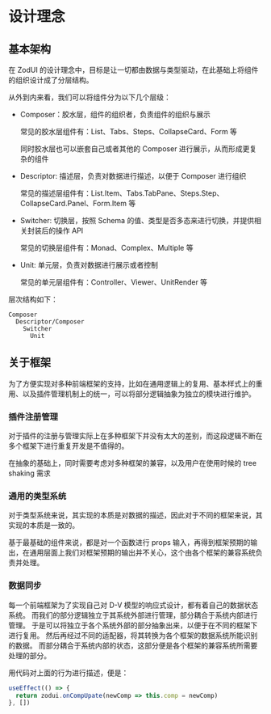 # 设计理念

## 基本架构

在 ZodUI 的设计理念中，目标是让一切都由数据与类型驱动，在此基础上将组件的组织设计成了分层结构。

从外到内来看，我们可以将组件分为以下几个层级：

* Composer：胶水层，组件的组织者，负责组件的组织与展示

  常见的胶水层组件有：List、Tabs、Steps、CollapseCard、Form 等

  同时胶水层也可以嵌套自己或者其他的 Composer 进行展示，从而形成更复杂的组件

* Descriptor: 描述层，负责对数据进行描述，以便于 Composer 进行组织

  常见的描述层组件有：List.Item、Tabs.TabPane、Steps.Step、CollapseCard.Panel、Form.Item 等

* Switcher: 切换层，按照 Schema 的值、类型是否多态来进行切换，并提供相关封装后的操作 API

  常见的切换层组件有：Monad、Complex、Multiple 等

* Unit: 单元层，负责对数据进行展示或者控制

  常见的单元层组件有：Controller、Viewer、UnitRender 等

层次结构如下：
```text
Composer
  Descriptor/Composer
    Switcher
      Unit
```

## 关于框架

为了方便实现对多种前端框架的支持，比如在通用逻辑上的复用、基本样式上的重用、以及插件管理机制上的统一，可以将部分逻辑抽象为独立的模块进行维护。

### 插件注册管理

对于插件的注册与管理实际上在多种框架下并没有太大的差别，而这段逻辑不断在多个框架下进行重复开发是不值得的。

在抽象的基础上，同时需要考虑对多种框架的兼容，以及用户在使用时候的 tree shaking 需求

### 通用的类型系统

对于类型系统来说，其实现的本质是对数据的描述，因此对于不同的框架来说，其实现的本质是一致的。

基于最基础的组件来说，都是对一个函数进行 props 输入，再得到框架预期的输出，在通用层面上我们对框架预期的输出并不关心，这个由各个框架的兼容系统负责并处理。

### 数据同步

每一个前端框架为了实现自己对 D-V 模型的响应式设计，都有着自己的数据状态系统。
而我们的部分逻辑独立于其系统外部进行管理，部分耦合于系统内部进行管理。
于是可以将独立于各个系统外部的部分抽象出来，以便于在不同的框架下进行复用。
然后再经过不同的适配器，将其转换为各个框架的数据系统所能识别的数据。
而部分耦合于系统内部的状态，这部分便是各个框架的兼容系统所需要处理的部分。

用代码对上面的行为进行描述，便是：
```typescript
useEffect(() => {
  return zodui.onCompUpate(newComp => this.comp = newComp)
}, [])
```
